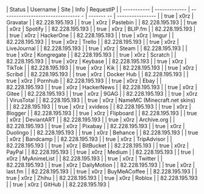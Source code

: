 |     Status   |     Username    |                            Site     |   Info      |       RequestIP  | 
| -----------  | -------------   | --------------------------------  - | -------  -- | ---------------- | 
|       true   |         x0rz    |                        Gravatar     |             |  82.228.195.193  | 
|       true   |         x0rz    |                        Pastebin     |             |  82.228.195.193  | 
|       true   |         x0rz    |                         Spotify     |             |  82.228.195.193  | 
|       true   |         x0rz    |                         BLIP.fm     |             |  82.228.195.193  | 
|       true   |         x0rz    |                       HackerOne     |             |  82.228.195.193  | 
|       true   |         x0rz    |                           Imgur     |             |  82.228.195.193  | 
|       true   |         x0rz    |                          Trello     |             |  82.228.195.193  | 
|       true   |         x0rz    |                     LiveJournal     |             |  82.228.195.193  | 
|       true   |         x0rz    |                           Steam     |             |  82.228.195.193  | 
|       true   |         x0rz    |                      Kongregate     |             |  82.228.195.193  | 
|       true   |         x0rz    |                         Scratch     |             |  82.228.195.193  | 
|       true   |         x0rz    |                         Keybase     |             |  82.228.195.193  | 
|       true   |         x0rz    |                          TikTok     |             |  82.228.195.193  | 
|       true   |         x0rz    |                             Kik     |             |  82.228.195.193  | 
|       true   |         x0rz    |                          Scribd     |             |  82.228.195.193  | 
|       true   |         x0rz    |                      Docker Hub     |             |  82.228.195.193  | 
|       true   |         x0rz    |                         Pornhub     |             |  82.228.195.193  | 
|       true   |         x0rz    |                            Ebay     |             |  82.228.195.193  | 
|       true   |         x0rz    |                      HackerNews     |             |  82.228.195.193  | 
|       true   |         x0rz    |                           Gitee     |             |  82.228.195.193  | 
|       true   |         x0rz    |                            9GAG     |             |  82.228.195.193  | 
|       true   |         x0rz    |                      VirusTotal     |             |  82.228.195.193  | 
|       true   |         x0rz    |    NameMC (Minecraft.net skins)     |             |  82.228.195.193  | 
|       true   |         x0rz    |                         xvideos     |             |  82.228.195.193  | 
|       true   |         x0rz    |                         Blogger     |             |  82.228.195.193  | 
|       true   |         x0rz    |                       Flipboard     |             |  82.228.195.193  | 
|       true   |         x0rz    |                      DeviantART     |             |  82.228.195.193  | 
|       true   |         x0rz    |                     Archive.org     |             |  82.228.195.193  | 
|       true   |         x0rz    |                         Pixabay     |             |  82.228.195.193  | 
|       true   |         x0rz    |                        Duolingo     |             |  82.228.195.193  | 
|       true   |         x0rz    |                         Behance     |             |  82.228.195.193  | 
|       true   |         x0rz    |                        Bandcamp     |             |  82.228.195.193  | 
|       true   |         x0rz    |                     TripAdvisor     |             |  82.228.195.193  | 
|       true   |         x0rz    |                       BitBucket     |             |  82.228.195.193  | 
|       true   |         x0rz    |                          PayPal     |             |  82.228.195.193  | 
|       true   |         x0rz    |                          Medium     |             |  82.228.195.193  | 
|       true   |         x0rz    |                     MyAnimeList     |             |  82.228.195.193  | 
|       true   |         x0rz    |                         Twitter     |             |  82.228.195.193  | 
|       true   |         x0rz    |                     DailyMotion     |             |  82.228.195.193  | 
|       true   |         x0rz    |                         last.fm     |             |  82.228.195.193  | 
|       true   |         x0rz    |                    BuyMeACoffee     |             |  82.228.195.193  | 
|       true   |         x0rz    |                           Zhihu     |             |  82.228.195.193  | 
|       true   |         x0rz    |                          Roblox     |             |  82.228.195.193  | 
|       true   |         x0rz    |                          GitHub     |             |  82.228.195.193  | 
